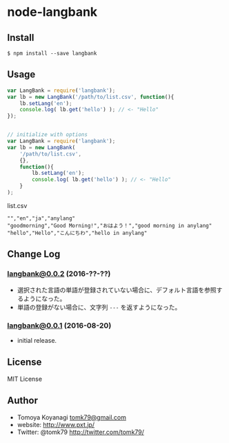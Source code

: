 # node-langbank

## Install

```
$ npm install --save langbank
```

## Usage

```js
var LangBank = require('langbank');
var lb = new LangBank('/path/to/list.csv', function(){
	lb.setLang('en');
	console.log( lb.get('hello') ); // <- "Hello"
});


// initialize with options
var LangBank = require('langbank');
var lb = new LangBank(
	'/path/to/list.csv',
	{},
	function(){
		lb.setLang('en');
		console.log( lb.get('hello') ); // <- "Hello"
	}
);
```

list.csv
```csv
"","en","ja","anylang"
"goodmorning","Good Morning!","おはよう！","good morning in anylang"
"hello","Hello","こんにちわ","hello in anylang"
```

## Change Log

### langbank@0.0.2 (2016-??-??)

- 選択された言語の単語が登録されていない場合に、デフォルト言語を参照するようになった。
- 単語の登録がない場合に、文字列 `---` を返すようになった。

### langbank@0.0.1 (2016-08-20)

- initial release.

## License

MIT License


## Author

- Tomoya Koyanagi <tomk79@gmail.com>
- website: <http://www.pxt.jp/>
- Twitter: @tomk79 <http://twitter.com/tomk79/>
